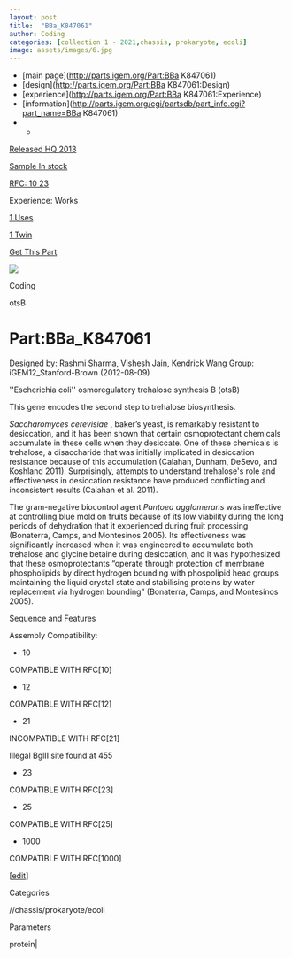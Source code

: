 ```yaml
---
layout: post
title:  "BBa_K847061"
author: Coding
categories: [collection 1 - 2021,chassis, prokaryote, ecoli] 
image: assets/images/6.jpg
---
```



  * [main page](http://parts.igem.org/Part:BBa K847061)
  * [design](http://parts.igem.org/Part:BBa K847061:Design)
  * [experience](http://parts.igem.org/Part:BBa K847061:Experience)
  * [information](http://parts.igem.org/cgi/partsdb/part_info.cgi?part_name=BBa K847061)
  *   * 

[Released HQ 2013](http://parts.igem.org/Help:Part_Status_Box)

[Sample In stock](http://parts.igem.org/Help:Part_Status_Box)

[RFC: 10 23 ](http://parts.igem.org/Help:Part_Status_Box)

Experience: Works

[1 Uses](http://parts.igem.org/partsdb/uses.cgi?part=BBa_K847061)

[1 Twin](http://parts.igem.org/partsdb/twin_info.cgi?part=BBa_K847061)

[ Get This Part](http://parts.igem.org/partsdb/get_part.cgi?part=BBa_K847061)

![](http://parts.igem.org/images/partbypart/icon_coding.png)

Coding

otsB

# Part:BBa_K847061

Designed by: Rashmi Sharma, Vishesh Jain, Kendrick Wang   Group:
iGEM12_Stanford-Brown   (2012-08-09)

''Escherichia coli'' osmoregulatory trehalose synthesis B (otsB)

This gene encodes the second step to trehalose biosynthesis.

_Saccharomyces cerevisiae_ , baker’s yeast, is remarkably resistant to
desiccation, and it has been shown that certain osmoprotectant chemicals
accumulate in these cells when they desiccate. One of these chemicals is
trehalose, a disaccharide that was initially implicated in desiccation
resistance because of this accumulation (Calahan, Dunham, DeSevo, and Koshland
2011). Surprisingly, attempts to understand trehalose's role and effectiveness
in desiccation resistance have produced conflicting and inconsistent results
(Calahan et al. 2011).

The gram-negative biocontrol agent _Pantoea agglomerans_ was ineffective at
controlling blue mold on fruits because of its low viability during the long
periods of dehydration that it experienced during fruit processing (Bonaterra,
Camps, and Montesinos 2005). Its effectiveness was significantly increased
when it was engineered to accumulate both trehalose and glycine betaine during
desiccation, and it was hypothesized that these osmoprotectants “operate
through protection of membrane phospholipids by direct hydrogen bounding with
phospolipid head groups maintaining the liquid crystal state and stabilising
proteins by water replacement via hydrogen bounding” (Bonaterra, Camps, and
Montesinos 2005).

Sequence and Features

  

Assembly Compatibility:

  * 10

COMPATIBLE WITH RFC[10]

  * 12

COMPATIBLE WITH RFC[12]

  * 21

INCOMPATIBLE WITH RFC[21]

Illegal BglII site found at 455  

  * 23

COMPATIBLE WITH RFC[23]

  * 25

COMPATIBLE WITH RFC[25]

  * 1000

COMPATIBLE WITH RFC[1000]

  

[[edit](http://parts.igem.org/partsdb/part_info.cgi?part_name=BBa_K847061)]

Categories

//chassis/prokaryote/ecoli

Parameters

protein|

